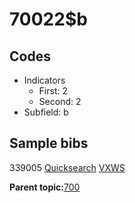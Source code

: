 # 70022$b

## Codes

-   Indicators
    -   First: 2
    -   Second: 2
-   Subfield: b

## Sample bibs

339005 [Quicksearch](https://search.library.yale.edu/catalog/339005) [VXWS](http://prodorbis.library.yale.edu:7014/vxws/GetHoldingsService?bibId=339005)

**Parent topic:**[700](../../tags/700/700.md)

